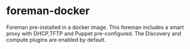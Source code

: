 # foreman-docker
Foreman pre-installed in a docker image.  This foreman includes a smart proxy with DHCP,TFTP and Puppet pre-configured.  The Discovery and compute plugins are enabled by default.
